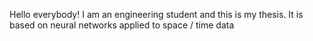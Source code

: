 Hello everybody! I am an engineering student and this is my thesis. It is based on neural networks applied to space / time data
